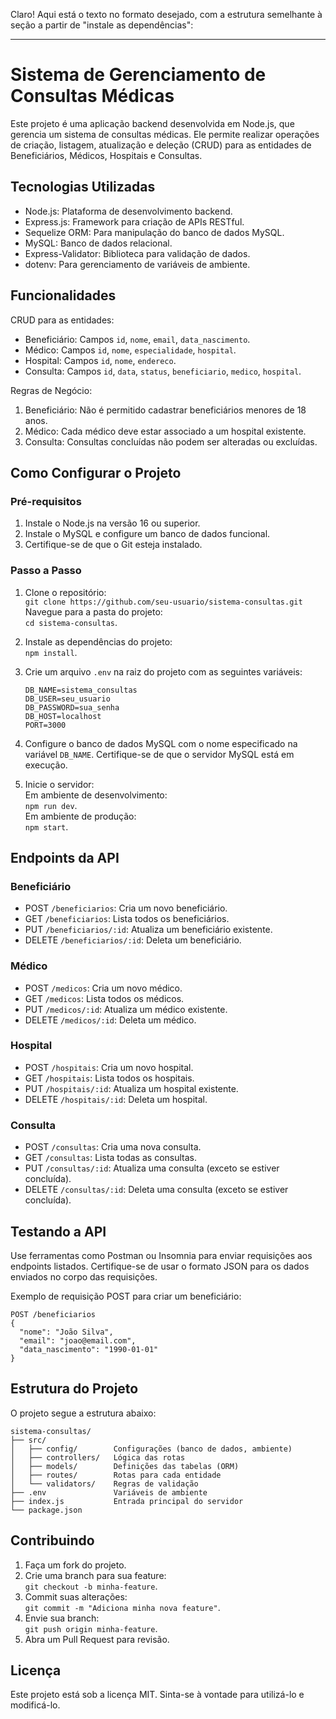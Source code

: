 Claro! Aqui está o texto no formato desejado, com a estrutura semelhante à seção a partir de "instale as dependências":

---

# Sistema de Gerenciamento de Consultas Médicas

Este projeto é uma aplicação backend desenvolvida em Node.js, que gerencia um sistema de consultas médicas. Ele permite realizar operações de criação, listagem, atualização e deleção (CRUD) para as entidades de Beneficiários, Médicos, Hospitais e Consultas.

## Tecnologias Utilizadas

- Node.js: Plataforma de desenvolvimento backend.
- Express.js: Framework para criação de APIs RESTful.
- Sequelize ORM: Para manipulação do banco de dados MySQL.
- MySQL: Banco de dados relacional.
- Express-Validator: Biblioteca para validação de dados.
- dotenv: Para gerenciamento de variáveis de ambiente.

## Funcionalidades

CRUD para as entidades:
- Beneficiário: Campos `id`, `nome`, `email`, `data_nascimento`.
- Médico: Campos `id`, `nome`, `especialidade`, `hospital`.
- Hospital: Campos `id`, `nome`, `endereco`.
- Consulta: Campos `id`, `data`, `status`, `beneficiario`, `medico`, `hospital`.

Regras de Negócio:
1. Beneficiário: Não é permitido cadastrar beneficiários menores de 18 anos.
2. Médico: Cada médico deve estar associado a um hospital existente.
3. Consulta: Consultas concluídas não podem ser alteradas ou excluídas.

## Como Configurar o Projeto

### Pré-requisitos
1. Instale o Node.js na versão 16 ou superior.
2. Instale o MySQL e configure um banco de dados funcional.
3. Certifique-se de que o Git esteja instalado.

### Passo a Passo

1. Clone o repositório:  
   `git clone https://github.com/seu-usuario/sistema-consultas.git`  
   Navegue para a pasta do projeto:  
   `cd sistema-consultas`.

2. Instale as dependências do projeto:  
   `npm install`.

3. Crie um arquivo `.env` na raiz do projeto com as seguintes variáveis:  
   ```
   DB_NAME=sistema_consultas
   DB_USER=seu_usuario
   DB_PASSWORD=sua_senha
   DB_HOST=localhost
   PORT=3000
   ```

4. Configure o banco de dados MySQL com o nome especificado na variável `DB_NAME`. Certifique-se de que o servidor MySQL está em execução.

5. Inicie o servidor:  
   Em ambiente de desenvolvimento:  
   `npm run dev`.  
   Em ambiente de produção:  
   `npm start`.

## Endpoints da API

### Beneficiário
- POST `/beneficiarios`: Cria um novo beneficiário.
- GET `/beneficiarios`: Lista todos os beneficiários.
- PUT `/beneficiarios/:id`: Atualiza um beneficiário existente.
- DELETE `/beneficiarios/:id`: Deleta um beneficiário.

### Médico
- POST `/medicos`: Cria um novo médico.
- GET `/medicos`: Lista todos os médicos.
- PUT `/medicos/:id`: Atualiza um médico existente.
- DELETE `/medicos/:id`: Deleta um médico.

### Hospital
- POST `/hospitais`: Cria um novo hospital.
- GET `/hospitais`: Lista todos os hospitais.
- PUT `/hospitais/:id`: Atualiza um hospital existente.
- DELETE `/hospitais/:id`: Deleta um hospital.

### Consulta
- POST `/consultas`: Cria uma nova consulta.
- GET `/consultas`: Lista todas as consultas.
- PUT `/consultas/:id`: Atualiza uma consulta (exceto se estiver concluída).
- DELETE `/consultas/:id`: Deleta uma consulta (exceto se estiver concluída).

## Testando a API

Use ferramentas como Postman ou Insomnia para enviar requisições aos endpoints listados. Certifique-se de usar o formato JSON para os dados enviados no corpo das requisições.

Exemplo de requisição POST para criar um beneficiário:
```
POST /beneficiarios
{
  "nome": "João Silva",
  "email": "joao@email.com",
  "data_nascimento": "1990-01-01"
}
```

## Estrutura do Projeto

O projeto segue a estrutura abaixo:

```
sistema-consultas/
├── src/
│   ├── config/        Configurações (banco de dados, ambiente)
│   ├── controllers/   Lógica das rotas
│   ├── models/        Definições das tabelas (ORM)
│   ├── routes/        Rotas para cada entidade
│   └── validators/    Regras de validação
├── .env               Variáveis de ambiente
├── index.js           Entrada principal do servidor
└── package.json
```

## Contribuindo

1. Faça um fork do projeto.  
2. Crie uma branch para sua feature:  
   `git checkout -b minha-feature`.  
3. Commit suas alterações:  
   `git commit -m "Adiciona minha nova feature"`.  
4. Envie sua branch:  
   `git push origin minha-feature`.  
5. Abra um Pull Request para revisão.

## Licença

Este projeto está sob a licença MIT. Sinta-se à vontade para utilizá-lo e modificá-lo.
